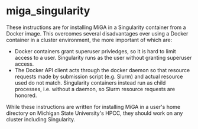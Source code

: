 # miga_singularity

These instructions are for installing MiGA in a Singularity container from a Docker image. This overcomes several disadvantages over using a Docker container in a cluster environment, the more important of which are: 

- Docker containers grant superuser privledges, so it is hard to limit access to a user. Singularity runs as the user without granting superuser access.
- The Docker API client acts through the docker daemon so that resource requests made by submission script (e.g. Slurm) and actual resource used do not match. Singularity containers instead run as child processes, i.e. without a daemon, so Slurm resource requests are honored. 

While these instructions are written for installing MiGA in a user's home directory on Michigan State University's HPCC, they should work on any cluster including Singularity.
